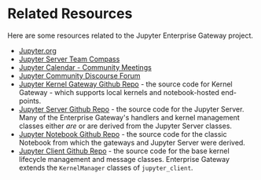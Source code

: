 # Related Resources

Here are some resources related to the Jupyter Enterprise Gateway project.

- [Jupyter.org](https://jupyter.org)
- [Jupyter Server Team Compass](https://github.com/jupyter-server/team-compass#jupyter-server-team-compass)
- [Jupyter Calendar - Community Meetings](https://docs.jupyter.org/en/latest/community/content-community.html#jupyter-community-meetings)
- [Jupyter Community Discourse Forum](https://discourse.jupyter.org/)
- [Jupyter Kernel Gateway Github Repo](https://github.com/jupyter-server/kernel_gateway) - the source code for Kernel Gateway - which supports local kernels and notebook-hosted end-points.
- [Jupyter Server Github Repo](https://github.com/jupyter-server/jupyter_server) - the source code for the Jupyter Server. Many of the Enterprise Gateway's handlers and kernel management classes either _are_ or are derived from the Jupyter Server classes.
- [Jupyter Notebook Github Repo](https://github.com/jupyter/notebook) - the source code for the classic Notebook from which the gateways and Jupyter Server were derived.
- [Jupyter Client Github Repo](https://github.com/jupyter/jupyter_client) - the source code for the base kernel lifecycle management and message classes. Enterprise Gateway extends the `KernelManager` classes of `jupyter_client`.
